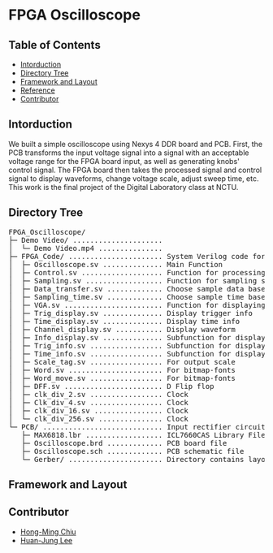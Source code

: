 # FPGA Oscilloscope

## Table of Contents
* [Intorduction](#intorduction)
* [Directory Tree](#directory-tree)
* [Framework and Layout](#framework-and-layout)
* [Reference](#reference)
* [Contributor](#contributor)

## Intorduction
We built a simple oscilloscope using Nexys 4 DDR board and PCB. First, the PCB transforms the input voltage signal into a signal with an acceptable voltage range for the FPGA board input, as well as generating knobs' control signal. The FPGA board then takes the processed signal and control signal to display waveforms, change voltage scale, adjust sweep time, etc. This work is the final project of the Digital Laboratory class at NCTU.

## Directory Tree
<pre>
FPGA_Oscilloscope/
├─ Demo Video/ ..................... 
│  └─ Demo Video.mp4 ............... 
├─ FPGA_Code/ ...................... System Verilog code for oscilloscope
│  ├─ Oscilloscope.sv .............. Main Function
│  ├─ Control.sv ................... Function for processing control signal
│  ├─ Sampling.sv .................. Function for sampling signal
│  ├─ Data_transfer.sv ............. Choose sample data based on scale
│  ├─ Sampling_time.sv ............. Choose sample time based on scale
│  ├─ VGA.sv ....................... Function for displaying information on screen.
│  ├─ Trig_display.sv .............. Display trigger info
│  ├─ Time_display.sv .............. Display time info
│  ├─ Channel_display.sv ........... Display waveform
│  ├─ Info_display.sv .............. Subfunction for displaying info
│  ├─ Trig_info.sv ................. Subfunction for displaying info
│  ├─ Time_info.sv ................. Subfunction for displaying info
│  ├─ Scale_tag.sv ................. For output scale
│  ├─ Word.sv ...................... For bitmap-fonts
│  ├─ Word_move.sv ................. For bitmap-fonts
│  ├─ DFF.sv ....................... D Flip flop
│  ├─ clk_div_2.sv ................. Clock
│  ├─ Clk_div_4.sv ................. Clock
│  ├─ clk_div_16.sv ................ Clock
│  └─ clk_div_256.sv ............... Clock
└─ PCB/ ............................ Input rectifier circuit design
   ├─ MAX6818.lbr .................. ICL7660CAS Library File
   ├─ Oscilloscope.brd ............. PCB board file
   ├─ Oscilloscope.sch ............. PCB schematic file
   └─ Gerber/ ...................... Directory contains layout files
</pre>

## Framework and Layout


## Contributor
- [Hong-Ming Chiu](https://hong-ming.github.io/)
- [Huan-Jung Lee]()

